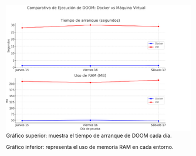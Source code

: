 
![alt text](image.png)
Gráfico superior: muestra el tiempo de arranque de DOOM cada día.

Gráfico inferior: representa el uso de memoria RAM en cada entorno.
